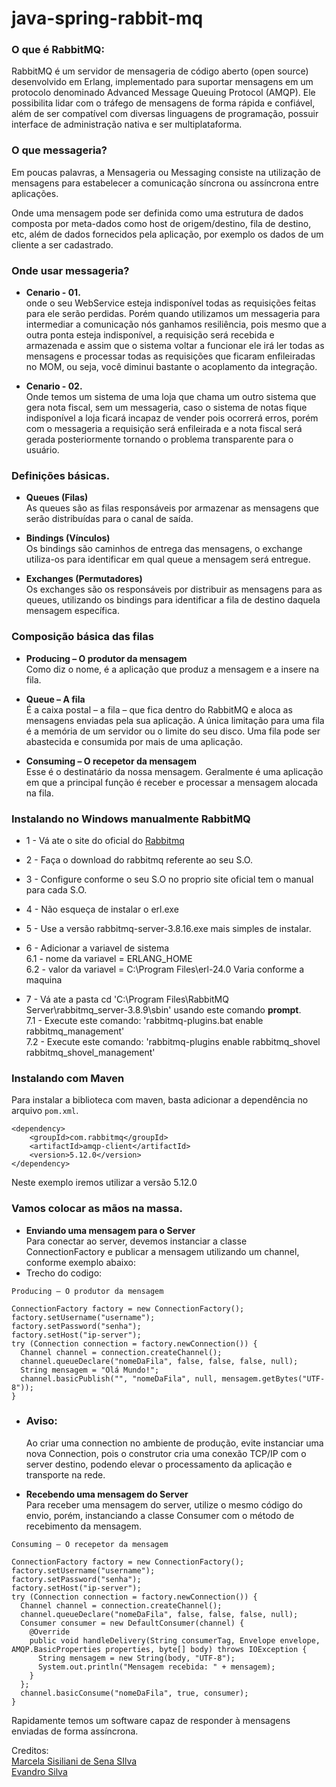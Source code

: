 # java-spring-rabbit-mq

### O que é RabbitMQ:
RabbitMQ é um servidor de mensageria de código aberto (open source) desenvolvido em Erlang, implementado para suportar mensagens em um protocolo denominado Advanced Message Queuing Protocol (AMQP). Ele possibilita lidar com o tráfego de mensagens de forma rápida e confiável, além de ser compatível com diversas linguagens de programação, possuir interface de administração nativa e ser multiplataforma.

### O que messageria?
Em poucas palavras, a Mensageria ou Messaging consiste na utilização de mensagens para estabelecer a comunicação síncrona ou assíncrona entre aplicações.

Onde uma mensagem pode ser definida como uma estrutura de dados composta por meta-dados como host de origem/destino, fila de destino, etc, além de dados fornecidos pela aplicação, por exemplo os dados de um cliente a ser cadastrado.


### Onde usar messageria?

* **Cenario - 01.** <br>
onde o seu WebService esteja indisponível todas as requisições feitas para ele serão perdidas. Porém quando utilizamos um messageria para intermediar a comunicação nós ganhamos resiliência, pois mesmo que a outra ponta esteja indisponível, a requisição será recebida e armazenada e assim que o sistema voltar a funcionar ele irá ler todas as mensagens e processar todas as requisições que ficaram enfileiradas no MOM, ou seja, você diminui bastante o acoplamento da integração.


* **Cenario - 02.**<br>
Onde temos um sistema de uma loja que chama um outro sistema que gera nota fiscal, sem um messageria, caso o sistema de notas fique indisponível a loja ficará incapaz de vender pois ocorrerá erros, porém com o messageria a requisição será enfileirada e a nota fiscal será gerada posteriormente tornando o problema transparente para o usuário.


### Definições básicas.

* **Queues (Filas)** <br>
As queues são as filas responsáveis por armazenar as mensagens que serão distribuídas para o canal de saída.

* **Bindings (Vínculos)** <br>
Os bindings são caminhos de entrega das mensagens, o exchange utiliza-os para identificar em qual queue a mensagem será entregue.

* **Exchanges (Permutadores)** <br>
Os exchanges são os responsáveis por distribuir as mensagens para as queues, utilizando os bindings para identificar a fila de destino daquela mensagem específica.


### Composição básica das filas

* **Producing – O produtor da mensagem** <br>
Como diz o nome, é a aplicação que produz a mensagem e a insere na fila.

* **Queue – A fila** <br>
É a caixa postal – a fila – que fica dentro do RabbitMQ e aloca as mensagens enviadas pela sua aplicação. A única limitação para uma fila é a memória de um servidor ou o limite do seu disco. Uma fila pode ser abastecida e consumida por mais de uma aplicação.

* **Consuming – O recepetor da mensagem** <br>
Esse é o destinatário da nossa mensagem. Geralmente é uma aplicação em que a principal função é receber e processar a mensagem alocada na fila.


### Instalando no Windows manualmente RabbitMQ 

* 1 - Vá ate o site do oficial do [Rabbitmq](https://www.rabbitmq.com/)

* 2 - Faça o download do rabbitmq referente ao seu S.O.

* 3 - Configure conforme o seu S.O no proprio site oficial tem o manual para cada S.O.

* 4 - Não esqueça de instalar o erl.exe

* 5 - Use a versão rabbitmq-server-3.8.16.exe mais simples de instalar.

* 6 - Adicionar a variavel de sistema<br>
    6.1 - nome da variavel = ERLANG_HOME <br>
    6.2 - valor da variavel = C:\Program Files\erl-24.0 Varia conforme a maquina <br>
* 7 - Vá ate a pasta cd 'C:\Program Files\RabbitMQ Server\rabbitmq_server-3.8.9\sbin' usando este comando **prompt**. <br>
    7.1 - Execute este comando: 'rabbitmq-plugins.bat enable rabbitmq_management'  <br>
    7.2 - Execute este comando: 'rabbitmq-plugins enable rabbitmq_shovel rabbitmq_shovel_management' <br>

### Instalando com Maven
Para instalar a biblioteca com maven, basta adicionar a dependência no arquivo `pom.xml`.

````
<dependency>
    <groupId>com.rabbitmq</groupId>
    <artifactId>amqp-client</artifactId>
    <version>5.12.0</version>
</dependency>
````
Neste exemplo iremos utilizar a versão 5.12.0


### Vamos colocar as mãos na massa.

* **Enviando uma mensagem para o Server** <br>
Para conectar ao server, devemos instanciar a classe ConnectionFactory e publicar a mensagem utilizando um channel, conforme exemplo abaixo:
* Trecho do codigo:

````
Producing – O produtor da mensagem

ConnectionFactory factory = new ConnectionFactory();
factory.setUsername("username");
factory.setPassword("senha");
factory.setHost("ip-server");
try (Connection connection = factory.newConnection()) {
  Channel channel = connection.createChannel();
  channel.queueDeclare("nomeDaFila", false, false, false, null);
  String mensagem = "Olá Mundo!";
  channel.basicPublish("", "nomeDaFila", null, mensagem.getBytes("UTF-8"));
}
````
* ### Aviso: 
    Ao criar uma connection no ambiente de produção, evite instanciar uma nova Connection, pois o construtor cria uma conexão TCP/IP com o server destino, podendo elevar o           processamento da aplicação e transporte na rede.

* **Recebendo uma mensagem do Server** <br>
Para receber uma mensagem do server, utilize o mesmo código do envio, porém, instanciando a classe Consumer com o método de recebimento da mensagem.

````
Consuming – O recepetor da mensagem

ConnectionFactory factory = new ConnectionFactory();
factory.setUsername("username");
factory.setPassword("senha");
factory.setHost("ip-server");
try (Connection connection = factory.newConnection()) {
  Channel channel = connection.createChannel();
  channel.queueDeclare("nomeDaFila", false, false, false, null);
  Consumer consumer = new DefaultConsumer(channel) {
    @Override
    public void handleDelivery(String consumerTag, Envelope envelope, AMQP.BasicProperties properties, byte[] body) throws IOException {
      String mensagem = new String(body, "UTF-8");
      System.out.println("Mensagem recebida: " + mensagem);
    }
  };
  channel.basicConsume("nomeDaFila", true, consumer);
}
```` 

Rapidamente temos um software capaz de responder à mensagens enviadas de forma assíncrona.


Creditos:<br>
[Marcela Sisiliani de Sena SIlva](https://imasters.com.br/back-end/rabbitmq-introducao-ao-mundo-das-filas)<br>
[Evandro Silva](https://medium.com/tango-labs/usando-rabbitmq-para-turbinar-suas-aplica%C3%A7%C3%B5es-java-32020f03a24c)<br>
